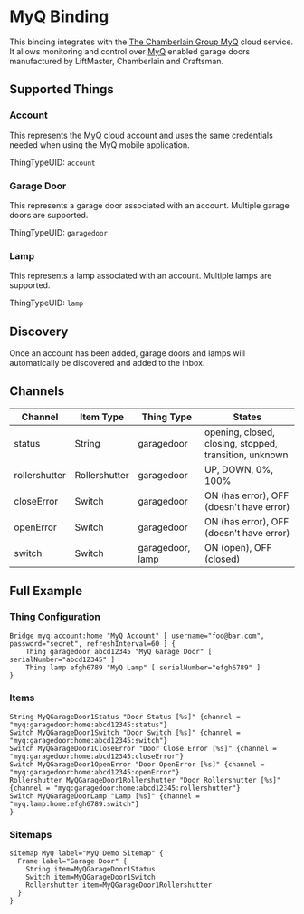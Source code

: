 # MyQ Binding

This binding integrates with the [The Chamberlain Group MyQ](https://www.myq.com) cloud service. It allows monitoring and control over [MyQ](https://www.myq.com) enabled garage doors manufactured by LiftMaster, Chamberlain and Craftsman.

## Supported Things

### Account

This represents the MyQ cloud account and uses the same credentials needed when using the MyQ mobile application.

ThingTypeUID: `account`

### Garage Door

This represents a garage door associated with an account. Multiple garage doors are supported.

ThingTypeUID: `garagedoor`

### Lamp

This represents a lamp associated with an account. Multiple lamps are supported.

ThingTypeUID: `lamp`

## Discovery

Once an account has been added, garage doors and lamps will automatically be discovered and added to the inbox.

## Channels

| Channel       | Item Type     | Thing Type       | States                                                 |
|---------------|---------------|------------------|--------------------------------------------------------|
| status        | String        | garagedoor       | opening, closed, closing, stopped, transition, unknown |
| rollershutter | Rollershutter | garagedoor       | UP, DOWN, 0%, 100%                                     |
| closeError    | Switch        | garagedoor       | ON (has error), OFF (doesn't have error)               |
| openError     | Switch        | garagedoor       | ON (has error), OFF (doesn't have error)               |
| switch        | Switch        | garagedoor, lamp | ON (open), OFF (closed)                                

## Full Example

### Thing Configuration

```xtend
Bridge myq:account:home "MyQ Account" [ username="foo@bar.com", password="secret", refreshInterval=60 ] {
    Thing garagedoor abcd12345 "MyQ Garage Door" [ serialNumber="abcd12345" ]
    Thing lamp efgh6789 "MyQ Lamp" [ serialNumber="efgh6789" ]
}
```

### Items

```xtend
String MyQGarageDoor1Status "Door Status [%s]" {channel = "myq:garagedoor:home:abcd12345:status"}
Switch MyQGarageDoor1Switch "Door Switch [%s]" {channel = "myq:garagedoor:home:abcd12345:switch"}
Switch MyQGarageDoor1CloseError "Door Close Error [%s]" {channel = "myq:garagedoor:home:abcd12345:closeError"}
Switch MyQGarageDoor1OpenError "Door OpenError [%s]" {channel = "myq:garagedoor:home:abcd12345:openError"}
Rollershutter MyQGarageDoor1Rollershutter "Door Rollershutter [%s]" {channel = "myq:garagedoor:home:abcd12345:rollershutter"}
Switch MyQGarageDoorLamp "Lamp [%s]" {channel = "myq:lamp:home:efgh6789:switch"}
}
```

### Sitemaps

```xtend
sitemap MyQ label="MyQ Demo Sitemap" {
  Frame label="Garage Door" {
    String item=MyQGarageDoor1Status
    Switch item=MyQGarageDoor1Switch
    Rollershutter item=MyQGarageDoor1Rollershutter
  }                
}
```
